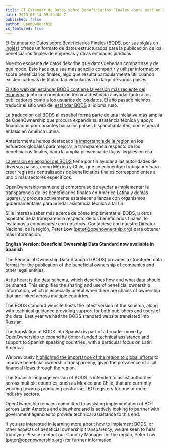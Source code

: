 ```yaml
---
title: El Estándar de Datos sobre Beneficiarios Finales ahora está en español
date: 2020-05-14 09:49:00 Z
published: false
author: OpenOwnership
is_featured: true
---
```


El Estándar de Datos sobre Beneficiarios Finales ([BODS, por sus siglas en inglés](http://standard.openownership.org/es/0.2.0/)) ofrece un formato de datos estructurados para la publicación de los beneficiarios finales de empresas y otras entidades jurídicas. 

Nuestro esquema de datos describe qué datos deberían compartirse y de qué modo. Esto hace que sea más sencillo compartir y utilizar información sobre beneficiarios finales, algo que resulta particularmente útil cuando existen cadenas de titularidad vinculadas a lo largo de varios países.

[El sitio web del estándar BODS contiene la versión más reciente del esquema](http://standard.openownership.org/es/0.2.0/), junto con orientación técnica destinada a ayudar tanto a los publicadores como a los usuarios de los datos. El año pasado hicimos traducir el sitio web del [estándar BODS](http://standard.openownership.org/es/0.2.0/) al idioma ruso.

[La traducción del BODS](http://standard.openownership.org/es/0.2.0/) al español forma parte de una iniciativa más amplia de OpenOwnership que procura expandir su asistencia técnica y apoyo financiados por donantes hacia los países hispanohablantes, con especial énfasis en América Latina. 

Anteriormente hemos destacado [la importancia de la región](https://www.openownership.org/blogs/why-beneficial-ownership-transparency-is-crucial-in-latin-america/) en los esfuerzos globales para mejorar la transparencia respecto de los beneficiarios finales, dada la amplia presencia de flujos ilegales en ella. 

[La versión en español del BODS](http://standard.openownership.org/es/0.2.0/) tiene por fin ayudar a las autoridades de diversos países, como México y Chile, que se encuentran trabajando para crear registros centralizados de beneficiarios finales correspondientes a uno o más sectores específicos.

OpenOwnership mantiene el compromiso de ayudar a implementar la transparencia de los beneficiarios finales en América Latina y demás lugares, y procura activamente establecer alianzas con organismos gubernamentales para brindar asistencia técnica a tal fin. 

Si le interesa saber más acerca de cómo implementar el BODS, u otros aspectos de la transparencia respecto de los beneficiarios finales, lo invitamos a comunicarse con nosotros. Contáctese con nuestro Director Nacional de la región, Peter Low ([peter@openownership.org](peter@openownership.org)) para obtener más información.

**English Version: Beneficial Ownership Data Standard now available in Spanish**

The Beneficial Ownership Data Standard (BODS) provides a structured data format for the publication of the beneficial ownership of companies and other legal entities. 

At its heart is the data schema, which describes how and what data should be shared. This simplifies the sharing and use of beneficial ownership information, which is especially useful when there are chains of ownership that are linked across multiple countries.

The BODS standard website hosts the latest version of the schema, along with technical guidance providing support for both publishers and users of the data. Last year we had the BODS standard website translated into Russian.

The translation of BODS into Spanish is part of a broader move by OpenOwnership to expand its donor-funded technical assistance and support to Spanish speaking countries, with a particular focus on Latin America. 

We previously [highlighted the importance of the region to global efforts](https://www.openownership.org/blogs/why-beneficial-ownership-transparency-is-crucial-in-latin-america/) to improve beneficial ownership transparency, given the prevalence of illicit financial flows through the region. 

The Spanish language version of BODS is intended to assist authorities across multiple countries, such as Mexico and Chile, that are currently working towards producing centralised BO registers for one or more industry sectors.

OpenOwnership remains committed to assisting implementation of BOT across Latin America and elsewhere and is actively looking to partner with government agencies to provide technical assistance to this end. 

If you are interested in learning more about how to implement BODS, or other aspects of beneficial ownership transparency, we are keen to hear from you. Please contact our Country Manager for the region, Peter Low (peter@openownership.org) for further information.